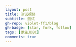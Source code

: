 ```yaml
---
layout: post
title: 测试视频
subtitle: 测试
gh-repo: violet-ff1/blog
gh-badge: [star, fork, follow]
tags: [原生JDBC]
comments: true
---
```



